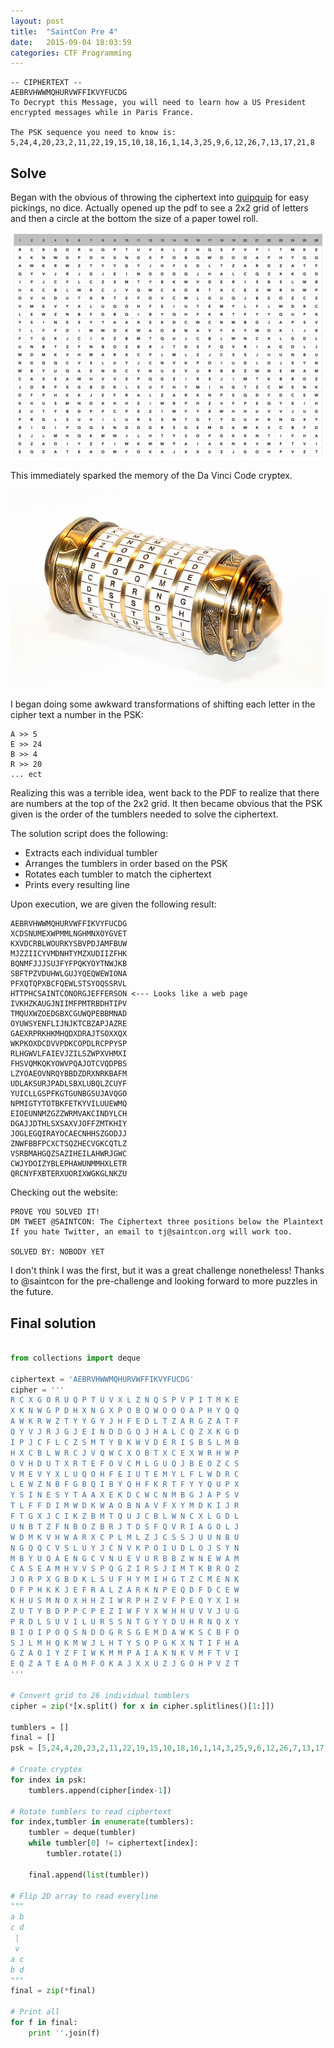 ```yaml
---
layout: post
title:  "SaintCon Pre 4"
date:   2015-09-04 18:03:59
categories: CTF Programming
---
```


```
-- CIPHERTEXT --
AEBRVHWWMQHURVWFFIKVYFUCDG
To Decrypt this Message, you will need to learn how a US President encrypted messages while in Paris France.

The PSK sequence you need to know is:
5,24,4,20,23,2,11,22,19,15,10,18,16,1,14,3,25,9,6,12,26,7,13,17,21,8
```

## Solve

Began with the obvious of throwing the ciphertext into [quipquip](http://www.quipquip.com) for easy pickings, no dice. Actually opened up the pdf to see a 2x2 grid of letters and then a circle at the bottom the size of a paper towel roll. 

![2x2 grid](/assets/images/tumblers.png)

This immediately sparked the memory of the Da Vinci Code cryptex. 

![Cryptex](/assets/images/cryptex.png)

I began doing some awkward transformations of shifting each letter in the cipher text a number in the PSK:

```
A >> 5
E >> 24
B >> 4
R >> 20
... ect
```

Realizing this was a terrible idea, went back to the PDF to realize that there are numbers at the top of the 2x2 grid. It then became obvious that the PSK given is the order of the tumblers needed to solve the ciphertext.

The solution script does the following:
* Extracts each individual tumbler
* Arranges the tumblers in order based on the PSK
* Rotates each tumbler to match the ciphertext
* Prints every resulting line

Upon execution, we are given the following result:

```
AEBRVHWWMQHURVWFFIKVYFUCDG
XCDSNUMEXWPMMLNGHMNXOYGVET
KXVDCRBLWOURKYSBVPDJAMFBUW
MJZZIICYVMDNHTYMZXUDIIZFHK
BQNMFJJJSUJFYFPQKYOYTNWJKB
SBFTPZVDUHWLGUJYQEQWEWIONA
PFXQTQPXBCFQEWLSTSYOQSSRVL
HTTPHCSAINTCONORGJEFFERSON <--- Looks like a web page
IVKHZKAUGJNIIMFPMTRBDHTIPV
TMQUXWZOEDGBXCGUWQPEBBMNAD
OYUWSYENFLIJNJKTCBZAPJAZRE
GAEXRPRKHKMHQDXDRAJTSOXXQX
WKPKOXDCDVVPDKCOPDLRCPPYSP
RLHGWVLFAIEVJZILSZWPXVHMXI
FHSVQMKQKYOWVPQAJOTCVQDPBS
LZYOAEOVNRQYBBDZDRXNRKBAFM
UDLAKSURJPADLSBXLUBQLZCUYF
YUICLLGSPFKGTGUNBGSUJAVQGO
NPMIGTYTOTBKFETKYVILUUEWMQ
EIOEUNNMZGZZWRMVAKCINDYLCH
DGAJJDTHLSXSAXVJOFFZMTKHIY
JOGLEGQIRAYOCAECNHHSZGODJJ
ZNWFBBFPCXCTSQZHECVGKCQTLZ
VSRBMAHGQZSAZIHEILAHWRJGWC
CWJYDOIZYBLEPHAWUNMMHXLETR
QRCNYFXBTERXUORIXWGKGLNKZU
```

Checking out the website:

```
PROVE YOU SOLVED IT!
DM TWEET @SAINTCON: The Ciphertext three positions below the Plaintext
If you hate Twitter, an email to tj@saintcon.org will work too.

SOLVED BY: NOBODY YET
```

I don't think I was the first, but it was a great challenge nonetheless! Thanks to @saintcon for the pre-challenge and looking forward to more puzzles in the future.

## Final solution

```python

from collections import deque

ciphertext = 'AEBRVHWWMQHURVWFFIKVYFUCDG'
cipher = '''
R C X G O R U Q P T U V X L Z N Q S P V P I T M K E
X K N W G P D H X N G X P O B Q W O O O A P H Y Q Q
A W K R W Z T Y Y G Y J H F E D L T Z A R G Z A T F
Q Y V J R J G J E I N D D G Q J H A L C Q Z X K G D
I P J C F L C Z S M T Y B K W V D E R I S B S L M B
H X C B L W R C J V Q W C X O B T X C E X W R H W P
O V H D U T X R T E F O V C M L G U Q J B E O Z C S
V M E V Y X L U Q O H F E I U T E M Y L F L W D R C
L E W Z N B F G B Q I B Y Q H F K R T F Y Y Q U P X
Y S I N E S Y T A A X E K D C W C N M B G J A P S V
T L F F D I M W D K W A O B N A V F X Y M D K I J R
F T G X J C I K Z B M T Q U J C B L W N C X L G D L
U N B T Z F N B O Z B R J T D S F Q V R I A G O L J
W D M K V H W A R X C P L M L Z J C S S J U U N B U
N G Q Q C V S L U Y J C N V K P O I U D L O J S Y N
M B Y U Q A E N G C V N U E V U R B B Z W N E W A M
C A S E A M H V V S P Q G Z I R S J I M T K B R O Z
J O R P X G B D K L S U F H Y M I H G T Z C M E N K
D F P H K K J E F R A L Z A R K N P E Q D F D C E W
K H U S M N O X H H Z I W R P H Z V F P E Q Y X I H
Z U T Y B D P P C P E Z I W F Y X W H H U V V J U G
P R D L S U V I L U R S S N T G Y Y D U H R N Q X Y
B I O I P O Q S N D D G R S G E M D A W K S C B F O
S J L M H Q K M W J L H T Y S O P G K X N T I F H A
G Z A O I Y Z F I W K M M P A I A K N K V M F T V I
E Q Z A T E A O M F O K A J X X U Z J G O H P V Z T
'''

# Convert grid to 26 individual tumblers
cipher = zip(*[x.split() for x in cipher.splitlines()[1:]])

tumblers = []
final = []
psk = [5,24,4,20,23,2,11,22,19,15,10,18,16,1,14,3,25,9,6,12,26,7,13,17,21,8]

# Create cryptex
for index in psk:
    tumblers.append(cipher[index-1])

# Rotate tumblers to read ciphertext
for index,tumbler in enumerate(tumblers):
    tumbler = deque(tumbler)
    while tumbler[0] != ciphertext[index]:
        tumbler.rotate(1)

    final.append(list(tumbler))

# Flip 2D array to read everyline
"""
a b
c d
 |
 v
a c
b d
"""
final = zip(*final)

# Print all
for f in final:
    print ''.join(f)
```
